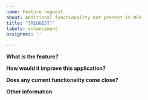 ```yaml
---
name: Feature request
about: Additional functionality not present in MFR
title: "[REQUEST]"
labels: enhancement
assignees: ''

---
```


**What is the feature?**

**How would it improve this application?**

**Does any current functionality come close?**

**Other information**
